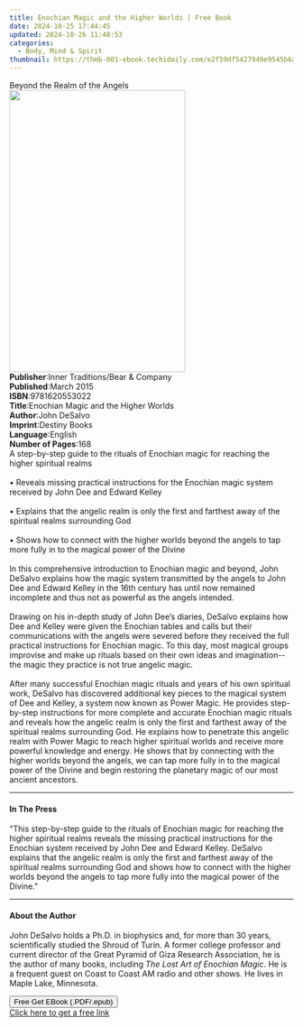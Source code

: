 ```yaml
---
title: Enochian Magic and the Higher Worlds | Free Book
date: 2024-10-25 17:44:45
updated: 2024-10-26 11:48:53
categories:
  - Body, Mind & Spirit
thumbnail: https://thmb-001-ebook.techidaily.com/e2f59df5427949e9545b6ae641d732992ff763121a88ec50c2d0c61b4cb53f5f.jpg
---
```

<main id="book-container">
  <div class="flex flex-col">
    <div class="book-brief flex-1 py-6 px-4 sm:p-6 md:py-10 md:px-8">
      <!-- brief-->
      <div class="book-brief-main">Beyond the Realm of the Angels</div>
    </div>
    <div
      class="book-meta-info flex-1 grid gap-4 col-start-1 col-end-3 row-start-1 sm:mb-6 sm:grid-cols-4 lg:gap-6 lg:col-start-2 lg:row-end-6 lg:row-span-6 lg:mb-0"
    >
      <div
        class="book-meta-info-left place-content-center mt-4 p-4 text-sm leading-6 col-start-2 col-span-2 dark:text-slate-400"
      >
        <img
          class="w-full h-500 object-cover rounded-lg sm:h-255 sm:col-span-2 lg:col-span-full"
          src="https://img-001-ebook.techidaily.com/d10f2f4872214a78401b87be6d9d613cba15a7caa51efebd9d02ad99a524924b.jpg"
          alt=""
          width="312"
          height="500"
        />
      </div>
      <div
        class="book-meta-info-right mt-2 col-start-1 row-start-2 col-span-3 self-center"
      >
        <!-- meta data  -->
        <div class="flex flex-col px-4 md:px-8">
          <div class="flex-1">
            <strong>Publisher</strong>:<span class="px-2"
              >Inner Traditions/Bear &amp; Company</span
            >
          </div>
          <div class="flex-1">
            <strong>Published</strong>:<span class="px-2">March 2015</span>
          </div>
          <div class="flex-1">
            <strong>ISBN</strong>:<span class="px-2">9781620553022</span>
          </div>
          <div class="flex-1">
            <strong>Title</strong>:<span class="px-2"
              >Enochian Magic and the Higher Worlds</span
            >
          </div>
          <div class="flex-1">
            <strong>Author</strong>:<span class="px-2">John DeSalvo</span>
          </div>
          <div class="flex-1">
            <strong>Imprint</strong>:<span class="px-2">Destiny Books</span>
          </div>
          <div class="flex-1">
            <strong>Language</strong>:<span class="px-2">English</span>
          </div>
          <div class="flex-1">
            <strong>Number of Pages</strong>:<span class="px-2">168</span>
          </div>
        </div>
      </div>
    </div>
    <div class="book-description flex-1 py-6 px-4 sm:p-6 md:py-10 md:px-8">
      <div class="book-description-main">
        <div accordion-content="" id="description">
          A step-by-step guide to the rituals of Enochian magic for reaching the
          higher spiritual realms <br />
          <br />• Reveals missing practical instructions for the Enochian magic
          system received by John Dee and Edward Kelley <br />
          <br />• Explains that the angelic realm is only the first and farthest
          away of the spiritual realms surrounding God <br />
          <br />• Shows how to connect with the higher worlds beyond the angels
          to tap more fully in to the magical power of the Divine <br />
          <br />In this comprehensive introduction to Enochian magic and beyond,
          John DeSalvo explains how the magic system transmitted by the angels
          to John Dee and Edward Kelley in the 16th century has until now
          remained incomplete and thus not as powerful as the angels intended.
          <br />
          <br />Drawing on his in-depth study of John Dee’s diaries, DeSalvo
          explains how Dee and Kelley were given the Enochian tables and calls
          but their communications with the angels were severed before they
          received the full practical instructions for Enochian magic. To this
          day, most magical groups improvise and make up rituals based on their
          own ideas and imagination--the magic they practice is not true angelic
          magic. <br />
          <br />After many successful Enochian magic rituals and years of his
          own spiritual work, DeSalvo has discovered additional key pieces to
          the magical system of Dee and Kelley, a system now known as Power
          Magic. He provides step-by-step instructions for more complete and
          accurate Enochian magic rituals and reveals how the angelic realm is
          only the first and farthest away of the spiritual realms surrounding
          God. He explains how to penetrate this angelic realm with Power Magic
          to reach higher spiritual worlds and receive more powerful knowledge
          and energy. He shows that by connecting with the higher worlds beyond
          the angels, we can tap more fully in to the magical power of the
          Divine and begin restoring the planetary magic of our most ancient
          ancestors.
        </div>
        <div class="accordion-fader"></div>
      </div>
    </div>
    <div class="book-excerpts flex-1 py-6 px-4 sm:p-6 md:py-10 md:px-8">
      <!-- excerpts-->
      <div class="book-excerpts-main">
        <hr />
        <h4 class="placeholder placeholder-heading">
          <span>In The Press</span>
        </h4>
        <p>
          "This step-by-step guide to the rituals of Enochian magic for reaching
          the higher spiritual realms reveals the missing practical instructions
          for the Enochian system received by John Dee and Edward Kelley.
          DeSalvo explains that the angelic realm is only the first and farthest
          away of the spiritual realms surrounding God and shows how to connect
          with the higher worlds beyond the angels to tap more fully into the
          magical power of the Divine."
        </p>
      </div>
    </div>
    <div class="book-about-author flex-1 py-6 px-4 sm:p-6 md:py-10 md:px-8">
      <!-- about author-->
      <div class="book-main-author-main">
        <hr />
        <h4 class="placeholder placeholder-heading">
          <span>About the Author</span>
        </h4>
        <p>
          John DeSalvo holds a Ph.D. in biophysics and, for more than 30 years,
          scientifically studied the Shroud of Turin. A former college professor
          and current director of the Great Pyramid of Giza Research
          Association, he is the author of many books, including
          <i>The Lost Art of Enochian Magic</i>. He is a frequent guest on Coast
          to Coast AM radio and other shows. He lives in Maple Lake, Minnesota.
        </p>
      </div>
    </div>
    <div class="book-free-get flex-1 py-6 px-4 sm:p-6 md:py-10 md:px-8">
      <button
        id="btn-free-get"
        class="bg-blue-500 hover:bg-blue-700 text-white font-bold py-2 px-4 rounded"
      >
        Free Get EBook (.PDF/.epub)
      </button>
      <div id="countdown-display" class="px-2 text-lg mt-2"></div>
      <a
        id="free-link"
        class="hidden bg-blue-500 hover:bg-blue-700 text-white font-bold py-2 px-4 rounded"
        href="https://www.ebooks.com/en-us/book/95782764/enochian-magic-and-the-higher-worlds/john-desalvo/"
        target="_blank"
        >Click here to get a free link</a
      >
    </div>
    <script>
      let countdownTime = 0;
      let countdownInterval = null;
      document
        .getElementById('btn-free-get')
        .addEventListener('click', startCountdown);
      function startCountdown() {
        countdownTime = new Date().getTime() + 60000 * 3;
        countdownInterval = setInterval(updateCountdown, 1000);
        document.getElementById('btn-free-get').disabled = true;
        document
          .getElementById('btn-free-get')
          .classList.add('bg-gray-500', 'cursor-not-allowed');
      }
      function updateCountdown() {
        let currentTime = new Date().getTime();
        let timeLeft = countdownTime - currentTime;
        let secondsLeft = Math.floor(timeLeft / 1000);
        document.getElementById('countdown-display').innerHTML =
          `Remaining time: ${secondsLeft} seconds.`;
        if (secondsLeft <= 0) {
          clearInterval(countdownInterval);
          document.getElementById('btn-free-get').classList.add('hidden');
          document.getElementById('free-link').classList.remove('hidden');
          document.getElementById('countdown-display').innerHTML = '';
        }
      }
    </script>
  </div>
</main>
